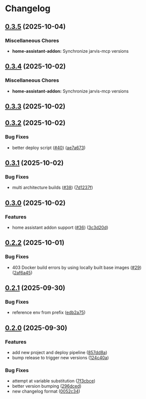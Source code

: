 # Changelog

## [0.3.5](https://github.com/ffMathy/hey-jarvis/compare/home-assistant-addon-v0.3.4...home-assistant-addon-v0.3.5) (2025-10-04)


### Miscellaneous Chores

* **home-assistant-addon:** Synchronize jarvis-mcp versions

## [0.3.4](https://github.com/ffMathy/hey-jarvis/compare/home-assistant-addon-v0.3.3...home-assistant-addon-v0.3.4) (2025-10-02)


### Miscellaneous Chores

* **home-assistant-addon:** Synchronize jarvis-mcp versions

## [0.3.3](https://github.com/ffMathy/hey-jarvis/compare/home-assistant-addon-v0.3.2...home-assistant-addon-v0.3.3) (2025-10-02)

## [0.3.2](https://github.com/ffMathy/hey-jarvis/compare/home-assistant-addon-v0.3.1...home-assistant-addon-v0.3.2) (2025-10-02)


### Bug Fixes

* better deploy script ([#40](https://github.com/ffMathy/hey-jarvis/issues/40)) ([ae7a673](https://github.com/ffMathy/hey-jarvis/commit/ae7a67396bd900f0a4b9e44182d2fe8ea7836703))

## [0.3.1](https://github.com/ffMathy/hey-jarvis/compare/home-assistant-addon-v0.3.0...home-assistant-addon-v0.3.1) (2025-10-02)


### Bug Fixes

* multi architecture builds ([#38](https://github.com/ffMathy/hey-jarvis/issues/38)) ([7d1237f](https://github.com/ffMathy/hey-jarvis/commit/7d1237fd23bf389a290ceab3160e74cf67786399))

## [0.3.0](https://github.com/ffMathy/hey-jarvis/compare/home-assistant-addon-v0.2.2...home-assistant-addon-v0.3.0) (2025-10-02)


### Features

* home assistant addon support ([#36](https://github.com/ffMathy/hey-jarvis/issues/36)) ([3c3d20d](https://github.com/ffMathy/hey-jarvis/commit/3c3d20d05cd038513db1b95a4fcdb9624b79f491))

## [0.2.2](https://github.com/ffMathy/hey-jarvis/compare/home-assistant-addon-v0.2.1...home-assistant-addon-v0.2.2) (2025-10-01)


### Bug Fixes

* 403 Docker build errors by using locally built base images ([#29](https://github.com/ffMathy/hey-jarvis/issues/29)) ([2af6a45](https://github.com/ffMathy/hey-jarvis/commit/2af6a45188878cfc16291454b07ff564f1a0c032))

## [0.2.1](https://github.com/ffMathy/hey-jarvis/compare/home-assistant-addon-v0.2.0...home-assistant-addon-v0.2.1) (2025-09-30)


### Bug Fixes

* reference env from prefix ([edb2a75](https://github.com/ffMathy/hey-jarvis/commit/edb2a75fe2aa6c4e15b54c88d51e8a78698121b3))

## [0.2.0](https://github.com/ffMathy/hey-jarvis/compare/home-assistant-addon-v0.1.0...home-assistant-addon-v0.2.0) (2025-09-30)


### Features

* add new project and deploy pipeline ([857dd8a](https://github.com/ffMathy/hey-jarvis/commit/857dd8a7290100f31984d7a94fd822f85f2a1987))
* bump release to trigger new versions ([124c40a](https://github.com/ffMathy/hey-jarvis/commit/124c40aea32cecdc100bba92be17ef5d75f0f192))


### Bug Fixes

* attempt at variable substitution ([7f3cbce](https://github.com/ffMathy/hey-jarvis/commit/7f3cbcebec69a3a322e2d1edf655e3252dd95b64))
* better version bumping ([296dced](https://github.com/ffMathy/hey-jarvis/commit/296dceda7add657fe42f73e3b8e091c2ba0399b9))
* new changelog format ([0052c34](https://github.com/ffMathy/hey-jarvis/commit/0052c34e8b7d5e672ed00e8a3a43fe8b9ede5219))
